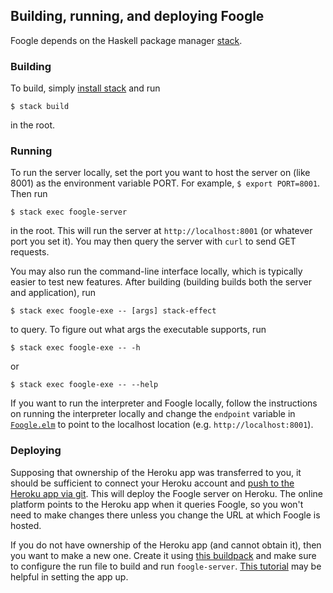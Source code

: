 ## Building, running, and deploying Foogle
Foogle depends on the Haskell package manager [stack](https://docs.haskellstack.org/en/stable/README/).

### Building
To build, simply [install stack](https://docs.haskellstack.org/en/stable/install_and_upgrade/) and run

```
$ stack build
```

in the root.

### Running
To run the server locally, set the port you want to host the server on (like 8001) as the environment variable PORT. For example, `$ export PORT=8001`. Then run

```
$ stack exec foogle-server
```

in the root. This will run the server at `http://localhost:8001` (or whatever port you set it). You may then query the server with `curl` to send GET requests.

You may also run the command-line interface locally, which is typically easier to test new features. After building (building builds both the server and application), run

```
$ stack exec foogle-exe -- [args] stack-effect
```

to query. To figure out what args the executable supports, run

```
$ stack exec foogle-exe -- -h
```

or

```
$ stack exec foogle-exe -- --help
```

If you want to run the interpreter and Foogle locally, follow the instructions on running the interpreter locally and change the `endpoint` variable in [`Foogle.elm`](https://github.com/factor-hmc/simple-interpreter/blob/master/src/Foogle.elm) to point to the localhost location (e.g. `http://localhost:8001`).
### Deploying
Supposing that ownership of the Heroku app was transferred to you, it should be sufficient to connect your Heroku account and [push to the Heroku app via git](https://devcenter.heroku.com/articles/git). This will deploy the Foogle server on Heroku. The online platform points to the Heroku app when it queries Foogle, so you won't need to make changes there unless you change the URL at which Foogle is hosted.

If you do not have ownership of the Heroku app (and cannot obtain it), then you want to make a new one. Create it using [this buildpack](https://github.com/mfine/heroku-buildpack-stack) and make sure to configure the run file to build and run `foogle-server`. [This tutorial](https://hackernoon.com/for-all-the-world-to-see-deploying-haskell-with-heroku-7ea46f827ce) may be helpful in setting the app up.
